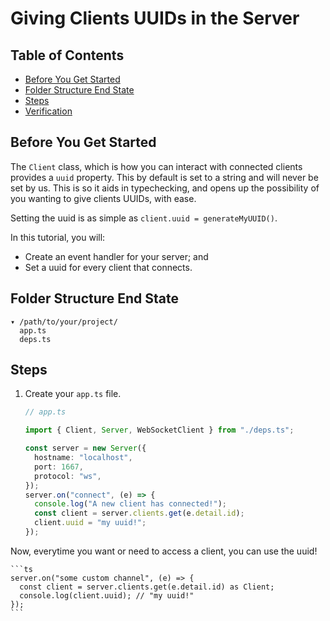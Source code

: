 # Giving Clients UUIDs in the Server

## Table of Contents

- [Before You Get Started](#before-you-get-started)
- [Folder Structure End State](#folder-structure-end-state)
- [Steps](#steps)
- [Verification](#verification)

## Before You Get Started

The `Client` class, which is how you can interact with connected clients
provides a `uuid` property. This by default is set to a string and will never be
set by us. This is so it aids in typechecking, and opens up the possibility of
you wanting to give clients UUIDs, with ease.

Setting the uuid is as simple as `client.uuid = generateMyUUID()`.

In this tutorial, you will:

- Create an event handler for your server; and
- Set a uuid for every client that connects.

## Folder Structure End State

```text
▾ /path/to/your/project/
  app.ts
  deps.ts
```

## Steps

1. Create your `app.ts` file.

   ```typescript
   // app.ts

   import { Client, Server, WebSocketClient } from "./deps.ts";

   const server = new Server({
     hostname: "localhost",
     port: 1667,
     protocol: "ws",
   });
   server.on("connect", (e) => {
     console.log("A new client has connected!");
     const client = server.clients.get(e.detail.id);
     client.uuid = "my uuid!";
   });
   ```

Now, everytime you want or need to access a client, you can use the uuid!

    ```ts
    server.on("some custom channel", (e) => {
      const client = server.clients.get(e.detail.id) as Client;
      console.log(client.uuid); // "my uuid!"
    });
    ```
